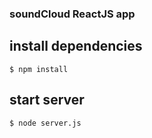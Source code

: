 
### soundCloud ReactJS app

## install dependencies

```
$ npm install
```

## start server


```
$ node server.js
```
